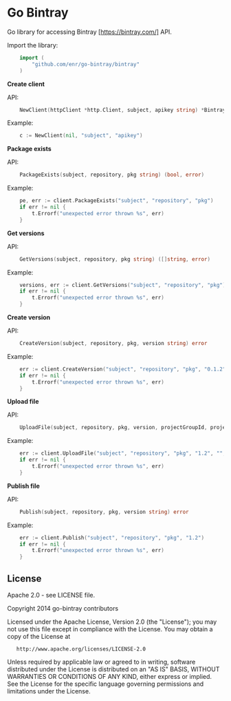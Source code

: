 Go Bintray
==========

Go library for accessing Bintray [https://bintray.com/] API.

Import the library:

```Go
    import (
        "github.com/enr/go-bintray/bintray"
    )
```

**Create client**

API:

```Go
    NewClient(httpClient *http.Client, subject, apikey string) *BintrayClient
```

Example:

```Go
    c := NewClient(nil, "subject", "apikey")
```

**Package exists**

API:

```Go
    PackageExists(subject, repository, pkg string) (bool, error)
```

Example:

```Go
    pe, err := client.PackageExists("subject", "repository", "pkg")
    if err != nil {
        t.Errorf("unexpected error thrown %s", err)
    }
```

**Get versions**

API:

```Go
    GetVersions(subject, repository, pkg string) ([]string, error)
```

Example:

```Go
    versions, err := client.GetVersions("subject", "repository", "pkg")
    if err != nil {
        t.Errorf("unexpected error thrown %s", err)
    }
```

**Create version**

API:

```Go
    CreateVersion(subject, repository, pkg, version string) error
```

Example:

```Go
    err := client.CreateVersion("subject", "repository", "pkg", "0.1.2")
    if err != nil {
        t.Errorf("unexpected error thrown %s", err)
    }
```

**Upload file**

API:

```Go
    UploadFile(subject, repository, pkg, version, projectGroupId, projectName, filePath string, mavenRepo bool) error
```

Example:

```Go
    err := client.UploadFile("subject", "repository", "pkg", "1.2", "", "", "testdata/01.txt", false)
    if err != nil {
        t.Errorf("unexpected error thrown %s", err)
    }
```

**Publish file**

API:

```Go
    Publish(subject, repository, pkg, version string) error
```

Example:

```Go
    err := client.Publish("subject", "repository", "pkg", "1.2")
    if err != nil {
        t.Errorf("unexpected error thrown %s", err)
    }
```


License
-------

Apache 2.0 - see LICENSE file.

   Copyright 2014 go-bintray contributors

   Licensed under the Apache License, Version 2.0 (the "License");
   you may not use this file except in compliance with the License.
   You may obtain a copy of the License at

       http://www.apache.org/licenses/LICENSE-2.0

   Unless required by applicable law or agreed to in writing, software
   distributed under the License is distributed on an "AS IS" BASIS,
   WITHOUT WARRANTIES OR CONDITIONS OF ANY KIND, either express or implied.
   See the License for the specific language governing permissions and
   limitations under the License.